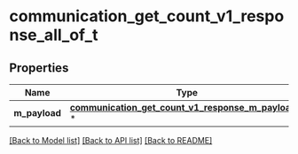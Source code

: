 # communication_get_count_v1_response_all_of_t

## Properties
Name | Type | Description | Notes
------------ | ------------- | ------------- | -------------
**m_payload** | [**communication_get_count_v1_response_m_payload_t**](communication_get_count_v1_response_m_payload.md) \* |  | 

[[Back to Model list]](../README.md#documentation-for-models) [[Back to API list]](../README.md#documentation-for-api-endpoints) [[Back to README]](../README.md)


